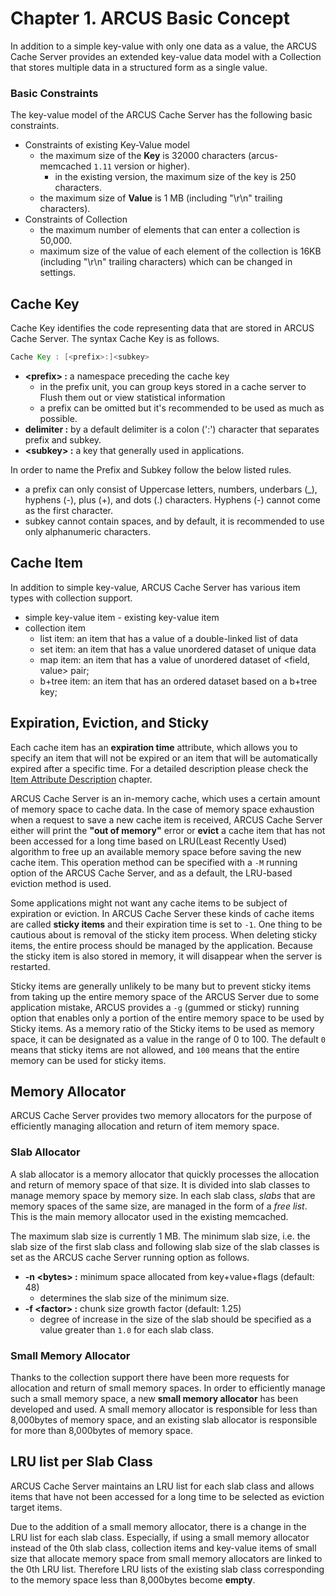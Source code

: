 # Chapter 1. ARCUS Basic Concept

In addition to a simple key-value with only one data as a value, the ARCUS Cache Server provides an extended key-value
data model with a Collection that stores multiple data in a structured form as a single value.

### Basic Constraints

The key-value model of the ARCUS Cache Server has the following basic constraints.

 - Constraints of existing Key-Value model
    - the maximum size of the **Key** is 32000 characters (arcus-memcached `1.11` version or higher).
      - in the existing version, the maximum size of the key is 250 characters.
    - the maximum size of **Value** is 1 MB (including "\r\n" trailing characters). 
 - Constraints of Collection
    - the maximum number of elements that can enter a collection is 50,000.
    - maximum size of the value of each element of the collection is 16KB (including "\r\n" trailing characters) which can be changed in settings.
 
## Cache Key

Cache Key identifies the code representing data that are stored in ARCUS Cache Server.
The syntax Cache Key is as follows.

```java
Cache Key : [<prefix>:]<subkey>
```

- **\<prefix\> :** a namespace preceding the cache key
  - in the prefix unit, you can group keys stored in a cache server to Flush them out or view statistical information
  - a prefix can be omitted but it's recommended to be used as much as possible.
- **delimiter :** by a default delimiter is a colon (':') character that separates prefix and subkey.
- **\<subkey\> :** a key that generally used in applications.

In order to name the Prefix and Subkey follow the below listed rules.

- a prefix can only consist of Uppercase letters, numbers, underbars (_), hyphens (-), plus (+), and dots (.) characters.
  Hyphens (-) cannot come as the first character.
- subkey cannot contain spaces, and by default, it is recommended to use only alphanumeric characters.

## Cache Item

In addition to simple key-value, ARCUS Cache Server has various item types with collection support.

- simple key-value item - existing key-value item
- collection item
  - list item: an item that has a value of a double-linked list of data
  - set item: an item that has a value unordered dataset of unique data
  - map item: an item that has a value of unordered dataset of <field, value> pair;
  - b+tree item: an item that has an ordered dataset based on a b+tree key;

## Expiration, Eviction, and Sticky

Each cache item has an **expiration time** attribute, which allows you to specify an item that will not be expired
or an item that will be automatically expired after a specific time. For a detailed description please check the 
[Item Attribute Description](ch03-item-attributes-en.md) chapter.

ARCUS Cache Server is an in-memory cache, which uses a certain amount of memory space to cache data.
In the case of memory space exhaustion when a request to save a new cache item is received, ARCUS Cache Server
either will print the **"out of memory"** error or **evict** a cache item that has not been accessed for a long time based
on LRU(Least Recently Used) algorithm to free up an available memory space before saving the new cache item.
This operation method can be specified with a `-M` running option of the ARCUS Cache Server, and 
as a default, the LRU-based eviction method is used.

Some applications might not want any cache items to be subject of expiration or eviction.
In ARCUS Cache Server these kinds of cache items are called **sticky items** and their expiration time is set to `-1`.
One thing to be cautious about is removal of the sticky item process. When deleting sticky items, 
the entire process should be managed by the application. Because the sticky item is also stored in memory,
it will disappear when the server is restarted.

Sticky items are generally unlikely to be many but to prevent sticky items from taking up the entire memory space of the
ARCUS Server due to some application mistake, ARCUS provides a `-g` (gummed or sticky) running option that enables only a 
portion of the entire memory space to be used by Sticky items.
As a memory ratio of the Sticky items to be used as memory space, it can be designated as a value in the range of 0 to 100.
The default `0` means that sticky items are not allowed, and `100` means that the entire memory can be used for sticky items.

## Memory Allocator

ARCUS Cache Server provides two memory allocators for the purpose of efficiently managing allocation and return of
item memory space.

### Slab Allocator

A slab allocator is a memory allocator that quickly processes the allocation and return of memory space of that size.
It is divided into slab classes to manage memory space by memory size. In each slab class,
*slabs* that are memory spaces of the same size, are managed in the form of a *free list*.
This is the main memory allocator used in the existing memcached.

The maximum slab size is currently 1 MB. The minimum slab size, i.e. the slab size of the first slab class and following
slab size of the slab classes is set as the ARCUS cache Server running option as follows.

- **-n \<bytes\> :** minimum space allocated from key+value+flags (default: 48)
  - determines the slab size of the minimum size.
- **-f \<factor\> :** chunk size growth factor (default: 1.25)
  -  degree of increase in the size of the slab should be specified as a value greater than `1.0` for each slab class.

### Small Memory Allocator 

Thanks to the collection support there have been more requests for allocation and return of small memory spaces.
In order to efficiently manage such a small memory space, a new **small memory allocator** has been developed and used.
A small memory allocator is responsible for less than 8,000bytes of memory space, and an existing slab allocator
is responsible for more than 8,000bytes of memory space.

## LRU list per Slab Class

ARCUS Cache Server maintains an LRU list for each slab class and allows items that have not been 
accessed for a long time to be selected as eviction target items.

Due to the addition of a small memory allocator, there is a change in the LRU list for each slab class.
Especially, if using a small memory allocator instead of the 0th slab class, collection items and key-value items
of small size that allocate memory space from small memory allocators are linked to the 0th LRU list.
Therefore LRU lists of the existing slab class corresponding to the memory space less than 8,000bytes become **empty**.
